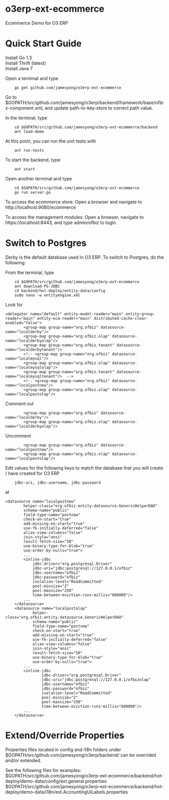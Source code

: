 o3erp-ext-ecommerce
===================

Ecommerce Demo for O3 ERP


Quick Start Guide
=================
Install Go 1.3<br>
Install Thrift (latest)<br>
Install Java 7<br>

Open a terminal and type<br> 
```
	go get github.com/jamesyong/o3erp-ext-ecommerce
```

Go to $GOPATH/src/github.com/jamesyong/o3erp/backend/framework/base/ofbiz-component.xml, and
update path-to-key-store to correct path value.

In the terminal, type
```
	cd $GOPATH/src/github.com/jamesyong/o3erp-ext-ecommerce/backend
	ant load-demo
```

At this point, you can run the unit tests with
```
	ant run-tests
```

To start the backend, type
```
	ant start
```

Open another terminal and type
```
    cd $GOPATH/src/github.com/jamesyong/o3erp-ext-ecommerce
	go run server.go
```

To access the ecommerce store:
Open a browser and navigate to http://localhost:9080/ecommerce

To access the management modules:
Open a browser, navigate to https://localhost:8443, and type admin/ofbiz to login.

Switch to Postgres
==================
Derby is the default database used in O3 ERP. To switch to Postgres, do the following:

From the terminal, type
```
    cd $GOPATH/src/github.com/jamesyong/o3erp-ext-ecommerce
    ant download-PG-JDBC
    cd backend/hot-deploy/entity-data/config
    sudo nano -w entityengine.xml
```
Look for 
```
<delegator name="default" entity-model-reader="main" entity-group-reader="main" entity-eca-reader="main" distributed-cache-clear-enabled="false">
        <group-map group-name="org.ofbiz" datasource-name="localderby"/>
        <group-map group-name="org.ofbiz.olap" datasource-name="localderbyolap"/>
        <group-map group-name="org.ofbiz.tenant" datasource-name="localderbytenant"/>
        <!-- <group-map group-name="org.ofbiz" datasource-name="localmysql"/>
        <group-map group-name="org.ofbiz.olap" datasource-name="localmysqlolap"/>
        <group-map group-name="org.ofbiz.tenant" datasource-name="localmysqltenant"/>  -->
        <!-- <group-map group-name="org.ofbiz" datasource-name="localpostnew"/>
        <group-map group-name="org.ofbiz.olap" datasource-name="localpostolap"/>
```

Comment out
```
		<group-map group-name="org.ofbiz" datasource-name="localderby"/>
        <group-map group-name="org.ofbiz.olap" datasource-name="localderbyolap"/>
```

Uncomment
```
		<group-map group-name="org.ofbiz" datasource-name="localpostnew"/>
        <group-map group-name="org.ofbiz.olap" datasource-name="localpostolap"/>
```

Edit values for the following keys to match the database that you will create / have created for O3 ERP
```
	jdbc-uri, jdbc-username, jdbc-password
```
at
```
<datasource name="localpostnew"
        helper-class="org.ofbiz.entity.datasource.GenericHelperDAO"
        schema-name="public"
        field-type-name="postnew"
        check-on-start="true"
        add-missing-on-start="true"
        use-fk-initially-deferred="false"
        alias-view-columns="false"
        join-style="ansi"
        result-fetch-size="50"
        use-binary-type-for-blob="true"
        use-order-by-nulls="true">
		...
        <inline-jdbc
            jdbc-driver="org.postgresql.Driver"
            jdbc-uri="jdbc:postgresql://127.0.0.1/ofbiz"
            jdbc-username="ofbiz"
            jdbc-password="ofbiz"
            isolation-level="ReadCommitted"
            pool-minsize="2"
            pool-maxsize="250"
            time-between-eviction-runs-millis="600000"/>
        ...
    </datasource>
    <datasource name="localpostolap"
            helper-class="org.ofbiz.entity.datasource.GenericHelperDAO"
            schema-name="public"
            field-type-name="postnew"
            check-on-start="true"
            add-missing-on-start="true"
            use-fk-initially-deferred="false"
            alias-view-columns="false"
            join-style="ansi"
            result-fetch-size="50"
            use-binary-type-for-blob="true"
            use-order-by-nulls="true">
		...
        <inline-jdbc
                jdbc-driver="org.postgresql.Driver"
                jdbc-uri="jdbc:postgresql://127.0.0.1/ofbizolap"
                jdbc-username="ofbiz"
                jdbc-password="ofbiz"
                isolation-level="ReadCommitted"
                pool-minsize="2"
                pool-maxsize="250"
                time-between-eviction-runs-millis="600000"/>
		...
    </datasource>
```
Extend/Override Properties
==========================
Properties files located in config and i18n folders under
$GOPATH/src/github.com/jamesyong/o3erp/backend/ can be overrided and/or extended.

See the following files for examples:
$GOPATH/src/github.com/jamesyong/o3erp-ext-ecommerce/backend/hot-deploy/demo-data/config/ext.general.properties
$GOPATH/src/github.com/jamesyong/o3erp-ext-ecommerce/backend/hot-deploy/demo-data/i18n/ext.AccountingUiLabels.properties



